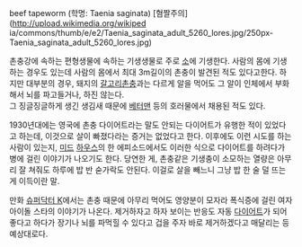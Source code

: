 beef tapeworm (학명: Taenia saginata) [혐짤주의](http://upload.wikimedia.org/wikiped
ia/commons/thumb/e/e2/Taenia_saginata_adult_5260_lores.jpg/250px-
Taenia_saginata_adult_5260_lores.jpg)

촌충강에 속하는 편형생물에 속하는 기생생물로 주로 [소](%EC%86%8C.md)에 기생한다. 사람의 몸에 기생하는 경우도 있는데
사람의 몸에서 최대 3m길이의 촌충이 발견된 적도 있다고한다. 하지만 대부분의 경우, 돼지의
[갈고리촌충](%EA%B0%88%EA%B3%A0%EB%A6%AC%EC%B4%8C%EC%B6%A9.md)과는 다르게 알을 먹어도 그 알이
인체에서 부화해서 뇌를 파고들거나, 하진 않는다.  
그 징글징글하게 생긴 생김새 때문에 [베터맨](%EB%B2%A0%ED%84%B0%EB%A7%A8.md) 등의 호러물에서 채용된 적도
있다.

1930년대에는 영국에 촌충 다이어트라는 말도 안되는 다이어트가 유행한 적이 있었다고 하는데, 이것으로 살이 빠졌다라는 증거는 없었다고
한다. 이후에도 이런 시도를 하는 사람이 있는지, [미드](%EB%AF%B8%EB%93%9C.md)
[하우스](%ED%95%98%EC%9A%B0%EC%8A%A4.md)의 한 에피소드에서도 이러한 식으로 다이어트를 하려다가 병에 걸린
이야기가 나오기도 한다. 당연한 게, 촌충같은 기생충이 소모하는 열량은 아무리 잘 쳐줘도 하루에 밥 반 숟가락도 안된다. 이걸로 살을 빼느니
그냥 밥 한 술 덜 뜨는게 이득이란 말.

만화 [슈퍼닥터 K](%EC%8A%88%ED%8D%BC%EB%8B%A5%ED%84%B0%20K.md)에서는 촌충 때문에 아무리 먹어도
영양분이 모자라 폭식증에 걸린 여자 아이돌 스타의 이야기가 나온다. 제거하자고 하자 보이는 반응도 자동
[다이어트](%EB%8B%A4%EC%9D%B4%EC%96%B4%ED%8A%B8.md)가 되어 좋다고 하다가 장기나 뇌를 파먹힐 수
있다고 겁을 주자 바로 제거하겠다고 매달리는 등 예상대로다.

